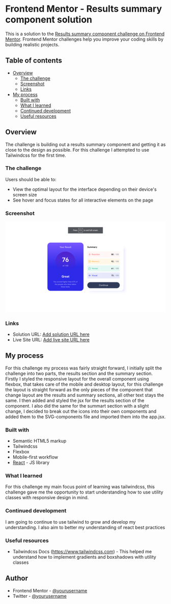 # Frontend Mentor - Results summary component solution

This is a solution to the [Results summary component challenge on Frontend Mentor](https://www.frontendmentor.io/challenges/results-summary-component-CE_K6s0maV). Frontend Mentor challenges help you improve your coding skills by building realistic projects.

## Table of contents

-   [Overview](#overview)
    -   [The challenge](#the-challenge)
    -   [Screenshot](#screenshot)
    -   [Links](#links)
-   [My process](#my-process)
    -   [Built with](#built-with)
    -   [What I learned](#what-i-learned)
    -   [Continued development](#continued-development)
    -   [Useful resources](#useful-resources)

## Overview

The challenge is building out a results summary component and getting it as close to the design as possible. For this challenge I attempted to use Tailwindcss for the first time.

### The challenge

Users should be able to:

-   View the optimal layout for the interface depending on their device's screen size
-   See hover and focus states for all interactive elements on the page

### Screenshot

![](./screenshot.png)

### Links

-   Solution URL: [Add solution URL here](https://your-solution-url.com)
-   Live Site URL: [Add live site URL here](https://your-live-site-url.com)

## My process

For this challenge my process was fairly straight forward, I initially split the challenge into two parts, the results section and the summary section. Firstly I styled the responsive layout for the overall component using flexbox, that takes care of the mobile and desktop layout, for this challenge the layout is straight forward as the only pieces of the component that change layout are the results and summary sections, all other text stays the same. I then added and styled the jsx for the results section of the component. I also did the same for the summart section with a slight change, I decided to break out the icons into their own components and added them to the SVG-components file and imported them into the app.jsx.

### Built with

-   Semantic HTML5 markup
-   Tailwindcss
-   Flexbox
-   Mobile-first workflow
-   [React](https://reactjs.org/) - JS library

### What I learned

For this challenge my main focus point of learning was tailwindcss, this challenge gave me the opportunity to start understanding how to use utility classes with responsive design in mind.

### Continued development

I am going to continue to use tailwind to grow and develop my understanding. I also aim to better my understanding of react best practices

### Useful resources

-   Tailwindcss Docs (https://www.tailwindcss.com) - This helped me understand how to implement gradients and boxshadows with utility classes

## Author

-   Frontend Mentor - [@yourusername](https://www.frontendmentor.io/profile/yourusername)
-   Twitter - [@yourusername](https://www.twitter.com/yourusername)
